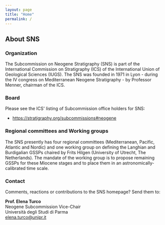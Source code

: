 ```yaml
---
layout: page
title: "Home"
permalink: /
---
```

## About SNS

### Organization
The Subcommission on Neogene Stratigraphy (SNS) is part of the International Commission on Stratigraphy (ICS) of the International Union of Geological Sciences (IUGS). The SNS was founded in 1971 in Lyon - during the IV congress on Mediterranean Neogene Stratigraphy - by Professor Menner, chairman of the ICS.

### Board
<!-- The present SNS executive consists of Kenneth Miller (Chair, Rutgers State University of New Jersey, USA), and Elena Turco (Vice-Chair, University of Parma, Italy) & Marie-Pierre Aubry (Secretary, Rutgers, State University of New Jersey).-->
Please see the ICS' listing of Subcommission office holders for SNS:

* <https://stratigraphy.org/subcommissions#neogene>


### Regional committees and Working groups
The SNS presently has four regional committees (Mediterranean, Pacific, Atlantic and Nordic) and one working group on defining the Langhian and Burdigalian GSSPs chaired by Frits Hilgen (University of Utrecht, The Netherlands). The mandate of the working group is to propose remaining GSSPs for these Miocene stages and to place them in an astronomically-calibrated time scale.

### Contact
Comments, reactions or contributions to the SNS homepage? Send them to: 

**Prof. Elena Turco**  
Neogene Subcommission Vice-Chair  
Università degli Studi di Parma  
<elena.turco@unipr.it>  